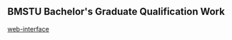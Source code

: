 ## BMSTU Bachelor's Graduate Qualification Work

[web-interface](https://share.streamlit.io/dkosarevsky/bmstu_BGQW/main/dfd.py)
